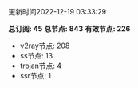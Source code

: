 更新时间2022-12-19 03:33:29

**总订阅: 45**
**总节点: 843**
**有效节点: 226**
- v2ray节点: 208
- ss节点: 13
- trojan节点: 4
- ssr节点: 1
